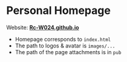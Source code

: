 # Personal Homepage
Website: [**Rc-W024.github.io**](https://Rc-024.github.io)

- Homepage corresponds to `index.html`
- The path to logos & avatar is `images/...`
- The path of the page attachments is in `pub`
